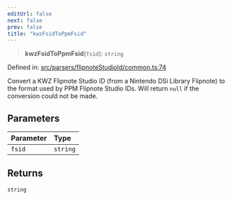 ```yaml
---
editUrl: false
next: false
prev: false
title: "kwzFsidToPpmFsid"
---
```


> **kwzFsidToPpmFsid**(`fsid`): `string`

Defined in: [src/parsers/flipnoteStudioId/common.ts:74](https://github.com/jaames/flipnote.js/blob/70a96e94737c1e7105e9b3794d97b5baff2fd78b/src/parsers/flipnoteStudioId/common.ts#L74)

Convert a KWZ Flipnote Studio ID (from a Nintendo DSi Library Flipnote) to the format used by PPM Flipnote Studio IDs.
Will return `null` if the conversion could not be made.

## Parameters

| Parameter | Type |
| :------ | :------ |
| `fsid` | `string` |

## Returns

`string`
